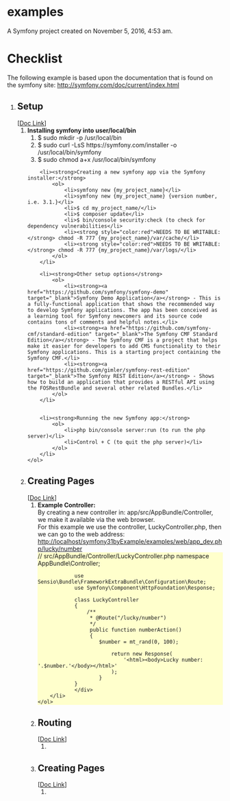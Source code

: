 examples
========

A Symfony project created on November 5, 2016, 4:53 am.

<h1>Checklist</h1>
The following example is based upon the documentation that is found on the symfony site:
<a href="http://symfony.com/doc/current/index.html" target="_blank">http://symfony.com/doc/current/index.html</a>
<ol>
<li><h2>Setup</h2>
[<a href="http://symfony.com/doc/current/setup.html" target="_blank">Doc Link</a>]
    <ol>
        <li><strong>Installing symfony into user/local/bin</strong>
            <ol>
                <li>$ sudo mkdir -p /usr/local/bin</li>
                <li>$ sudo curl -LsS https://symfony.com/installer -o /usr/local/bin/symfony</li>
                <li>$ sudo chmod a+x /usr/local/bin/symfony</li>
            </ol>
        </li>

        <li><strong>Creating a new symfony app via the Symfony installer:</strong>
            <ol>
                <li>symfony new {my_project_name}</li>
                <li>symfony new {my_project_name} {version number, i.e. 3.1.}</li>
                <li>$ cd my_project_name/</li>
                <li>$ composer update</li>
                <li>$ bin/console security:check (to check for dependency vulnerabilities</li>
                <li><strong style="color:red">NEEDS TO BE WRITABLE:</strong> chmod -R 777 {my_project_name}/var/cache/</li>
                <li><strong style="color:red">NEEDS TO BE WRITABLE:</strong> chmod -R 777 {my_project_name}/var/logs/</li>
            </ol>
        </li>

        <li><strong>Other setup options</strong>
            <ol>
                <li><strong><a href="https://github.com/symfony/symfony-demo" target="_blank">Symfony Demo Application</a></strong> - This is a fully-functional application that shows the recommended way to develop Symfony applications. The app has been conceived as a learning tool for Symfony newcomers and its source code contains tons of comments and helpful notes.</li>
                <li><strong><a href="https://github.com/symfony-cmf/standard-edition" target="_blank">The Symfony CMF Standard Edition</a></strong> - The Symfony CMF is a project that helps make it easier for developers to add CMS functionality to their Symfony applications. This is a starting project containing the Symfony CMF.</li>
                <li><strong><a href="https://github.com/gimler/symfony-rest-edition" target="_blank">The Symfony REST Edition</a></strong> - Shows how to build an application that provides a RESTful API using the FOSRestBundle and several other related Bundles.</li>
            </ol>
        </li>


        <li><strong>Running the new Symfony app:</strong>
            <ol>
                <li>php bin/console server:run (to run the php server)</li>
                <li>Control + C (to quit the php server)</li>
            </ol>
        </li>
    </ol>
</li>

<li><h2>Creating Pages</h2>
[<a href="http://symfony.com/doc/current/page_creation.html" target="_blank">Doc Link</a>]
    <ol>
        <li><strong>Example Controller:</strong><br/>
            By creating a new controller in: app/src/AppBundle/Controller, we make it available via the web browser.<br/>
            For this example we use the controller, LuckyController.php, then we can go to the web address:<br/>
            <a href="http://localhost/symfony31byExample/examples/web/app_dev.php/lucky/number">http://localhost/symfony31byExample/examples/web/app_dev.php/lucky/number</a>
            <div style="background-color:#FFFFCC">
                // src/AppBundle/Controller/LuckyController.php
                namespace AppBundle\Controller;

                use Sensio\Bundle\FrameworkExtraBundle\Configuration\Route;
                use Symfony\Component\HttpFoundation\Response;

                class LuckyController
                {
                    /**
                     * @Route("/lucky/number")
                     */
                     public function numberAction()
                     {
                        $number = mt_rand(0, 100);

                            return new Response(
                                '<html><body>Lucky number: '.$number.'</body></html>'
                            );
                        }
                }
                </div>
        </li>
    </ol>
</li>


<li><h2>Routing</h2>
[<a href="http://symfony.com/doc/current/routing.html" target="_blank">Doc Link</a>]
    <ol>
        <li></li>
    </ol>
</li>


<li><h2>Creating Pages</h2>
[<a href="http://symfony.com/doc/current/page_creation.html" target="_blank">Doc Link</a>]
    <ol>
        <li></li>
    </ol>
</li>

</ol>

